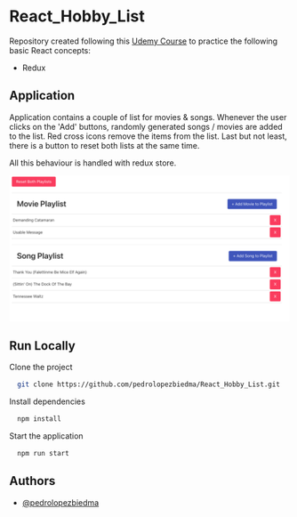 # React_Hobby_List

Repository created following this [Udemy Course](https://www.udemy.com/course/react-redux/) to practice the following basic React concepts:

- Redux

## Application

Application contains a couple of list for movies & songs. Whenever the user clicks on the 'Add' buttons, randomly generated songs / movies are added to the list. Red cross icons remove the items from the list. Last but not least, there is a button to reset both lists at the same time.

All this behaviour is handled with redux store.

![Screenshot](src/utils/Hobby_List.png)

## Run Locally

Clone the project

```bash
  git clone https://github.com/pedrolopezbiedma/React_Hobby_List.git
```

Install dependencies

```bash
  npm install
```

Start the application

```bash
  npm run start
```

## Authors

- [@pedrolopezbiedma](https://github.com/pedrolopezbiedma)
